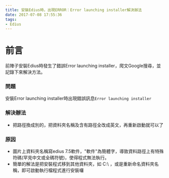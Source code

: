 ```yaml
---
title: 安裝Edius時，出現ERROR：Error launching installer解決辦法
date: 2017-07-08 17:55:36
tags:
- Edius
---
```

# 前言
前陣子安裝Edius時發生了錯誤Error launching installer，爬文Google搜尋，並記錄下來解決方法。
### 問題
安裝Error launching installer時出現錯誤訊息`Error launching installer`
<!--more-->
### 解決辦法
- 把路徑換成別的，把資料夾名稱及含有路徑全改成英文，再重新啟動就可以了

### 原因
- 圖片上資料夾名稱寫edius 7.5軟件，"軟件"為簡體字，導致資料路徑上有特殊符碼(罕見中文或全碼符號)，使得程式無法執行。
- 簡單的解法是把安裝程式移到其他資料夾，如 C:\ ，或是重新命名資料夾名稱，即可啟動執行檔程式進行安裝囉